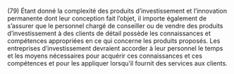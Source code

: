 (79) Étant donné la complexité des produits d’investissement et l’innovation permanente dont leur conception fait l’objet, il importe également de s’assurer que le personnel chargé de conseiller ou de vendre des produits d’investissement à des clients de détail possède les connaissances et compétences appropriées en ce qui concerne les produits proposés. Les entreprises d’investissement devraient accorder à leur personnel le temps et les moyens nécessaires pour acquérir ces connaissances et ces compétences et pour les appliquer lorsqu’il fournit des services aux clients.